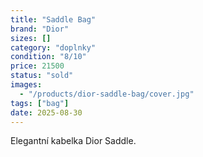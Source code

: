 ```yaml
---
title: "Saddle Bag"
brand: "Dior"
sizes: []
category: "doplnky"
condition: "8/10"
price: 21500
status: "sold"
images:
  - "/products/dior-saddle-bag/cover.jpg"
tags: ["bag"]
date: 2025-08-30
---
```


Elegantní kabelka Dior Saddle.

